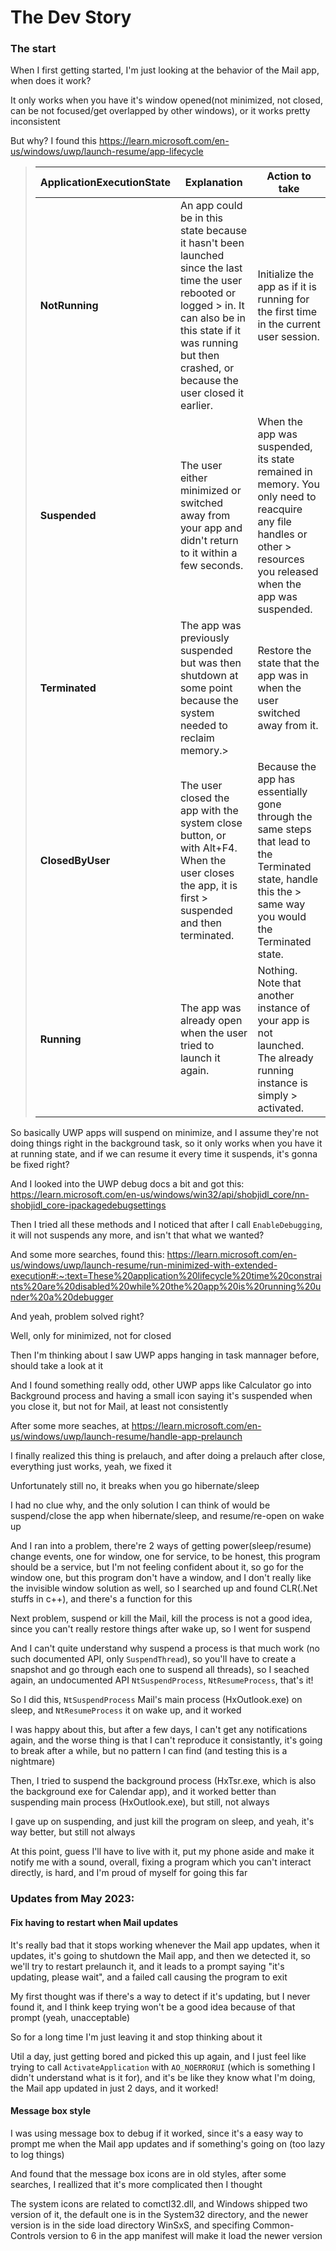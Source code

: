 # The Dev Story

### The start

When I first getting started, I'm just looking at the behavior of the Mail app, when does it work?

It only works when you have it's window opened(not minimized, not closed, can be not focused/get overlapped by other windows), or it works pretty inconsistent

But why? I found this https://learn.microsoft.com/en-us/windows/uwp/launch-resume/app-lifecycle

> <table>
> <tr>
> <th>ApplicationExecutionState</th>
> <th>Explanation</th>
> <th>Action to take</th>
> </tr>
> <tbody>
> <tr>
> <td><strong>NotRunning</strong></td>
> <td>An app could be in this state because it hasn't been launched since the last time the user rebooted or logged > in. It can also be in this state if it was running but then crashed, or because the user closed it earlier.</td>
> <td>Initialize the app as if it is running for the first time in the current user session.</td>
> </tr>
> <tr>
> <td><strong>Suspended</strong></td>
> <td>The user either minimized or switched away from your app and didn't return to it within a few seconds.</td>
> <td>When the app was suspended, its state remained in memory. You only need to reacquire any file handles or other > resources you released when the app was suspended.</td>
> </tr>
> <tr>
> <td><strong>Terminated</strong></td>
> <td>The app was previously suspended but was then shutdown at some point because the system needed to reclaim memory.> </td>
> <td>Restore the state that the app was in when the user switched away from it.</td>
> </tr>
> <tr>
> <td><strong>ClosedByUser</strong></td>
> <td>The user closed the app with the system close button, or with Alt+F4. When the user closes the app, it is first > suspended and then terminated.</td>
> <td>Because the app has essentially gone through the same steps that lead to the Terminated state, handle this the > same way you would the Terminated state.</td>
> </tr>
> <tr>
> <td><strong>Running</strong></td>
> <td>The app was already open when the user tried to launch it again.</td>
> <td>Nothing. Note that another instance of your app is not launched. The already running instance is simply > activated.</td>
> </tr>
> </tbody>
> </table>

So basically UWP apps will suspend on minimize, and I assume they're not doing things right in the background task, so it only works when you have it at running state, and if we can resume it every time it suspends, it's gonna be fixed right?

And I looked into the UWP debug docs a bit and got this: https://learn.microsoft.com/en-us/windows/win32/api/shobjidl_core/nn-shobjidl_core-ipackagedebugsettings

Then I tried all these methods and I noticed that after I call `EnableDebugging`, it will not suspends any more, and isn't that what we wanted?

And some more searches, found this: https://learn.microsoft.com/en-us/windows/uwp/launch-resume/run-minimized-with-extended-execution#:~:text=These%20application%20lifecycle%20time%20constraints%20are%20disabled%20while%20the%20app%20is%20running%20under%20a%20debugger

And yeah, problem solved right?

Well, only for minimized, not for closed

Then I'm thinking about I saw UWP apps hanging in task mannager before, should take a look at it

And I found something really odd, other UWP apps like Calculator go into Background process and having a small icon saying it's suspended when you close it, but not for Mail, at least not consistently

After some more seaches, at https://learn.microsoft.com/en-us/windows/uwp/launch-resume/handle-app-prelaunch

I finally realized this thing is prelauch, and after doing a prelauch after close, everything just works, yeah, we fixed it

Unfortunately still no, it breaks when you go hibernate/sleep

I had no clue why, and the only solution I can think of would be suspend/close the app when hibernate/sleep, and resume/re-open on wake up

And I ran into a problem, there're 2 ways of getting power(sleep/resume) change events, one for window, one for service, to be honest, this program should be a service, but I'm not feeling confident about it, so go for the window one, but this program don't have a window, and I don't really like the invisible window solution as well, so I searched up and found CLR(.Net stuffs in c++), and there's a function for this

Next problem, suspend or kill the Mail, kill the process is not a good idea, since you can't really restore things after wake up, so I went for suspend

And I can't quite understand why suspend a process is that much work (no such documented API, only `SuspendThread`), so you'll have to create a snapshot and go through each one to suspend all threads), so I seached again, an undocumented API `NtSuspendProcess`, `NtResumeProcess`, that's it!

So I did this, `NtSuspendProcess` Mail's main process (HxOutlook.exe) on sleep, and `NtResumeProcess` it on wake up, and it worked

I was happy about this, but after a few days, I can't get any notifications again, and the worse thing is that I can't reproduce it consistantly, it's going to break after a while, but no pattern I can find (and testing this is a nightmare)

Then, I tried to suspend the background process (HxTsr.exe, which is also the background exe for Calendar app), and it worked better than suspending main process (HxOutlook.exe), but still, not always

I gave up on suspending, and just kill the program on sleep, and yeah, it's way better, but still not always

At this point, guess I'll have to live with it, put my phone aside and make it notify me with a sound, overall, fixing a program which you can't interact directly, is hard, and I'm proud of myself for going this far

### Updates from May 2023:

#### Fix having to restart when Mail updates

It's really bad that it stops working whenever the Mail app updates, when it updates, it's going to shutdown the Mail app, and then we detected it, so we'll try to restart prelaunch it, and it leads to a prompt saying "it's updating, please wait", and a failed call causing the program to exit

My first thought was if there's a way to detect if it's updating, but I never found it, and I think keep trying won't be a good idea because of that prompt (yeah, unacceptable)

So for a long time I'm just leaving it and stop thinking about it

Util a day, just getting bored and picked this up again, and I just feel like trying to call `ActivateApplication` with `AO_NOERRORUI` (which is something I didn't understand what is it for), and it's be like they know what I'm doing, the Mail app updated in just 2 days, and it worked!

#### Message box style

I was using message box to debug if it worked, since it's a easy way to prompt me when the Mail app updates and if something's going on (too lazy to log things)

And found that the message box icons are in old styles, after some searches, I reallized that it's more complicated then I thought

The system icons are related to comctl32.dll, and Windows shipped two version of it, the default one is in the System32 directory, and the newer version is in the side load directory WinSxS, and specifing Common-Controls version to 6 in the app manifest will make it load the newer version
